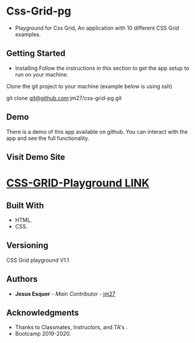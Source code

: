 # Css-Grid-pg

* Playground for Css Grid, An application with 10 different CSS Grid examples. 

## Getting Started

* Installing
Follow the instructions in this section to get the app setup to run on your machine.

Clone the git project to your machine (example below is using ssh)

git clone git@github.com:jm27/css-grid-pg.git

## Demo
There is a demo of this app available on github. You can interact with the app and see the full functionality. 

## Visit Demo Site

[CSS-GRID-Playground LINK](https://jm27.github.io/Css-Grid-pg/ "Homepage")
======

## Built With

* HTML.
* CSS.

## Versioning
CSS Grid playground V1.1

## Authors

* **Jesus Esquer** - *Main Contributor* - [jm27](https://github.com/jm27)


## Acknowledgments

* Thanks to Classmates, Instructors, and TA's .
* Bootcamp 2019-2020.
